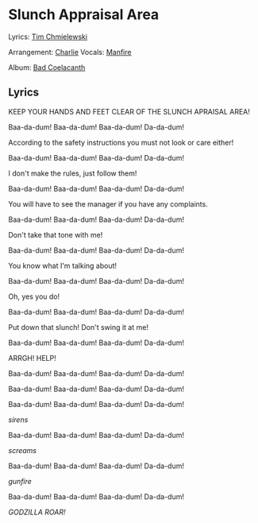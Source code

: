 # Slunch Appraisal Area

Lyrics: [Tim Chmielewski](/tim-chmielewski)

Arrangement: [Charlie](/charlie) Vocals: [Manfire](/manfire)

Album: [Bad Coelacanth](/bad-coelacanth)

## Lyrics

KEEP YOUR HANDS AND FEET CLEAR OF THE SLUNCH APRAISAL AREA!

Baa-da-dum! Baa-da-dum! Baa-da-dum! Da-da-dum!

According to the safety instructions you must not look or care either!

Baa-da-dum! Baa-da-dum! Baa-da-dum! Da-da-dum!

I don't make the rules, just follow them!

Baa-da-dum! Baa-da-dum! Baa-da-dum! Da-da-dum!

You will have to see the manager if you have any complaints.

Baa-da-dum! Baa-da-dum! Baa-da-dum! Da-da-dum!

Don't take that tone with me!

Baa-da-dum! Baa-da-dum! Baa-da-dum! Da-da-dum!

You know what I'm talking about!

Baa-da-dum! Baa-da-dum! Baa-da-dum! Da-da-dum!

Oh, yes you do!

Baa-da-dum! Baa-da-dum! Baa-da-dum! Da-da-dum!

Put down that slunch! Don't swing it at me!

Baa-da-dum! Baa-da-dum! Baa-da-dum! Da-da-dum!

ARRGH! HELP!

Baa-da-dum! Baa-da-dum! Baa-da-dum! Da-da-dum!

Baa-da-dum! Baa-da-dum! Baa-da-dum! Da-da-dum!

Baa-da-dum! Baa-da-dum! Baa-da-dum! Da-da-dum!

*sirens*

Baa-da-dum! Baa-da-dum! Baa-da-dum! Da-da-dum!

*screams*

Baa-da-dum! Baa-da-dum! Baa-da-dum! Da-da-dum!

*gunfire*

Baa-da-dum! Baa-da-dum! Baa-da-dum! Da-da-dum!

*GODZILLA ROAR!* 